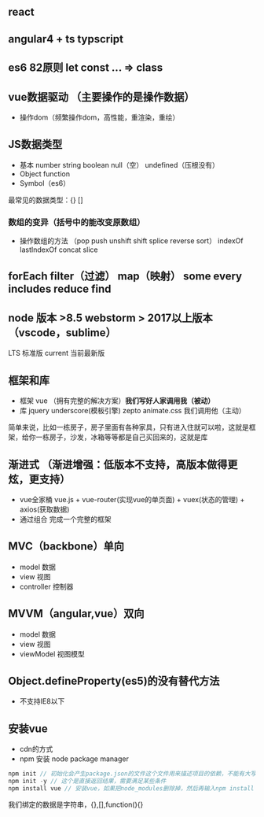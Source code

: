 ## react 

## angular4 + ts typscript

## es6 82原则 let const ...  => class

## vue数据驱动 （主要操作的是操作数据）

- 操作dom（频繁操作dom，高性能，重渲染，重绘）

## JS数据类型

- 基本 number string boolean null（空） undefined（压根没有）
- Object function
- Symbol（es6）

最常见的数据类型：{} []

### 数组的变异（括号中的能改变原数组）

- 操作数组的方法 （pop push unshift shift splice reverse sort） indexOf lastIndexOf  concat  slice

## forEach filter（过滤） map（映射） some every includes reduce find 

## node 版本 >8.5 webstorm > 2017以上版本（vscode，sublime）

LTS 标准版 current 当前最新版

## 框架和库

- 框架 vue （拥有完整的解决方案）**我们写好人家调用我（被动）**
- 库 jquery underscore(模板引擎) zepto animate.css 我们调用他（主动）

简单来说，比如一栋房子，房子里面有各种家具，只有进入住就可以啦，这就是框架，给你一栋房子，沙发，冰箱等等都是自己买回来的，这就是库

## 渐进式 （渐进增强：低版本不支持，高版本做得更炫，更支持）

- vue全家桶 vue.js + vue-router(实现vue的单页面) + vuex(状态的管理) + axios(获取数据)
- 通过组合 完成一个完整的框架

## MVC（backbone）单向

- model 数据
- view 视图
- controller 控制器

## MVVM（angular,vue）双向

- model 数据
- view 视图
- viewModel 视图模型

## Object.defineProperty(es5)的没有替代方法

- 不支持IE8以下

## 安装vue

- cdn的方式
- npm 安装 node package manager

```js
npm init // 初始化会产生package.json的文件这个文件用来描述项目的依赖，不能有大写 特殊字符 中文，而且不要和安装包的名字相同
npm init -y // 这个是直接返回结果，需要满足某些条件
npm install vue // 安装vue，如果把node_modules删除掉，然后再输入npm install 可以安装相同的依赖
```

我们绑定的数据是字符串，{},[],function(){}

